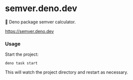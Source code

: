 # semver.deno.dev

🦕 Deno package semver calculator.

<https://semver.deno.dev>

### Usage

Start the project:

```
deno task start
```

This will watch the project directory and restart as necessary.
